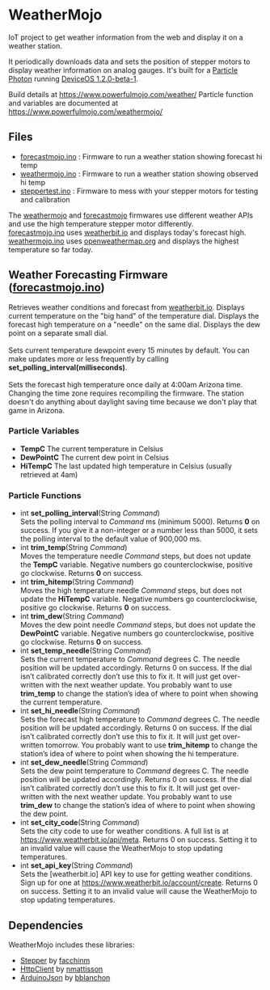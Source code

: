 # WeatherMojo
IoT project to get weather information from the web and display it on a weather station. 

It periodically downloads data and sets the position of stepper motors to display weather information on analog gauges. It's built for a [Particle Photon](https://www.particle.io/wifi/) running [DeviceOS 1.2.0-beta-1](https://github.com/particle-iot/device-os/releases/tag/v1.2.0-beta.1).

Build details at https://www.powerfulmojo.com/weather/
Particle function and variables are documented at https://www.powerfulmojo.com/weathermojo/

## Files
* [forecastmojo.ino](./forecastmojo.ino) : Firmware to run a weather station showing forecast hi temp
* [weathermojo.ino](./weathermojo.ino) : Firmware to run a weather station showing observed hi temp
* [steppertest.ino](./steppertest.ino) : Firmware to mess with your stepper motors for testing and calibration

The [weathermojo](weathermojo.ino) and [forecastmojo](forecastmojo.ino) firmwares use different weather APIs and use the high temperature stepper motor differently.<br />[forecastmojo.ino](./forecastmojo.ino) uses [weatherbit.io](http://weatherbit.io/) and displays today's forecast high.<br />[weathermojo.ino](./weathermojo.ino) uses [openweathermap.org](http://openweathermap.org/) and displays the highest temperature so far today.

## Weather Forecasting Firmware ([forecastmojo.ino](./forecastmojo.ino))
Retrieves weather conditions and forecast from [weatherbit.io](http://weatherbit.io). Displays current temperature on the "big hand" of the temperature dial. Displays the forecast high temperature on a "needle" on the same dial. Displays the dew point on a separate small dial.<br />
<br />Sets current temperature dewpoint every 15 minutes by default. You can make updates more or less frequently by calling **set_polling_interval(milliseconds)**. <br />
<br />Sets the forecast high temperature once daily at 4:00am Arizona time. Changing the time zone requires recompiling the firmware. The station doesn't do anything about daylight saving time because we don't play that game in Arizona.

### Particle Variables
* **TempC** The current temperature in Celsius
* **DewPointC** The current dew point in Celsius
* **HiTempC** The last updated high temperature in Celsius (usually retrieved at 4am)

### Particle Functions
* int **set_polling_interval**(String _Command_) <br /> 
Sets the polling interval to _Command_ ms (minimum 5000). Returns **0** on success. If you give it a non-integer or a number less than 5000, it sets the polling interval to the default value of 900,000 ms.<br />
* int **trim_temp**(String _Command_) <br />
Moves the temperature needle _Command_ steps, but does not update the **TempC** variable. Negative numbers go counterclockwise, positive go clockwise. Returns **0** on success.<br />
* int **trim_hitemp**(String _Command_) <br />
Moves the high temperature needle _Command_ steps, but does not update the **HiTempC** variable. Negative numbers go counterclockwise, positive go clockwise. Returns **0** on success.<br />
* int **trim_dew**(String _Command_) <br />
Moves the dew point needle _Command_ steps, but does not update the **DewPointC** variable. Negative numbers go counterclockwise, positive go clockwise. Returns **0** on success.<br />
* int **set_temp_needle**(String _Command_) <br />
Sets the current temperature to _Command_ degrees C. The needle position will be updated accordingly. Returns 0 on success. If the dial isn’t calibrated correctly don’t use this to fix it. It will just get over-written with the next weather update. You probably want to use **trim_temp** to change the station’s idea of where to point when showing the current temperature.<br />
* int **set_hi_needle**(String _Command_) <br />
Sets the forecast high temperature to _Command_ degrees C. The needle position will be updated accordingly. Returns 0 on success. If the dial isn’t calibrated correctly don’t use this to fix it. It will just get over-written tomorrow. You probably want to use **trim_hitemp** to change the station’s idea of where to point when showing the hi temperature.<br />
* int **set_dew_needle**(String _Command_) <br />
Sets the dew point temperature to _Command_ degrees C. The needle position will be updated accordingly. Returns 0 on success. If the dial isn’t calibrated correctly don’t use this to fix it. It will just get over-written with the next weather update. You probably want to use **trim_dew** to change the station’s idea of where to point when showing the dew point.<br />
* int **set_city_code**(String _Command_) <br />
Sets the city code to use for weather conditions. A full list is at https://www.weatherbit.io/api/meta. Returns 0 on success. Setting it to an invalid value will cause the WeatherMojo to stop updating temperatures.<br />
* int **set_api_key**(String _Command_) <br />
Sets the [weatherbit.io] API key to use for getting weather conditions. Sign up for one at https://www.weatherbit.io/account/create. Returns 0 on success. Setting it to an invalid value will cause the WeatherMojo to stop updating temperatures.<br />

## Dependencies
WeatherMojo includes these libraries:
* [Stepper](https://github.com/arduino-libraries/Stepper) by [facchinm](https://github.com/facchinm)
* [HttpClient](https://github.com/nmattisson/HttpClient) by [nmattisson](https://github.com/nmattisson)
* [ArduinoJson](https://github.com/bblanchon/ArduinoJson) by [bblanchon](https://github.com/bblanchon)
